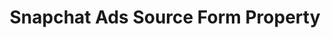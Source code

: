 ---
# -------------------------- #
#     USING THIS TEMPLATE    #
# -------------------------- #

## NEED HELP USING THIS TEMPLATE? SEE:
## https://docs-about-stitch-docs.netlify.com/reference/connect-templates/destination-form-property/
## FOR INSTRUCTIONS & REFERENCE INFO


# -------------------------- #
#        CONTENT TYPE        #
# -------------------------- #

product-type: "connect"
content-type: "api-form"
form-type: "source"
key: "source-form-properties-snapchat-ads-object"


# -------------------------- #
#        OBJECT INFO         #
# -------------------------- #

title: "Snapchat Ads Source Form Property"
api-type: "platform.snapchat-ads"
display-name: "Snapchat Ads"

source-type: "saas"
docs-name: "snapchat-ads" # This should be whatever integration.name is. Ex: LinkedIn Ads is linkedin-ads

property-description: ""
## Used to create a description for the object that doesn't adhere to the standard in _developers/connect/api/documentation/api-form-properties.html
## See the Heap object for an example


# -------------------------- #
#      OBJECT ATTRIBUTES     #
# -------------------------- #

uses-start-date: true

# Only source-specific attributes need to be listed here.
# The following attributes are considered common,
# and therefore don't need to be listed:
# anchor_time, cron_expression, frequency_in_minutes, image_version, start_date 

# object-attributes:
#   - name: ""
#     type: ""
#     required: true/false
#     description: ""
#     value: ""
---
